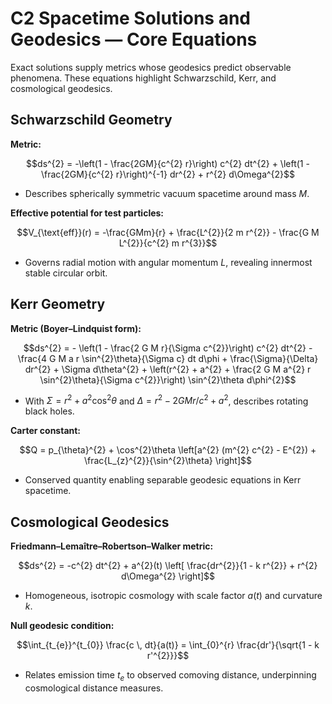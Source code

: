 # C2 Spacetime Solutions and Geodesics — Core Equations

Exact solutions supply metrics whose geodesics predict observable phenomena. These equations highlight Schwarzschild, Kerr, and cosmological geodesics.

## Schwarzschild Geometry
**Metric:**

$$ds^{2} = -\left(1 - \frac{2GM}{c^{2} r}\right) c^{2} dt^{2} + \left(1 - \frac{2GM}{c^{2} r}\right)^{-1} dr^{2} + r^{2} d\Omega^{2}$$

- Describes spherically symmetric vacuum spacetime around mass $M$.

**Effective potential for test particles:**

$$V_{\text{eff}}(r) = -\frac{GMm}{r} + \frac{L^{2}}{2 m r^{2}} - \frac{G M L^{2}}{c^{2} m r^{3}}$$

- Governs radial motion with angular momentum $L$, revealing innermost stable circular orbit.

## Kerr Geometry
**Metric (Boyer–Lindquist form):**

$$ds^{2} = - \left(1 - \frac{2 G M r}{\Sigma c^{2}}\right) c^{2} dt^{2} - \frac{4 G M a r \sin^{2}\theta}{\Sigma c} dt d\phi + \frac{\Sigma}{\Delta} dr^{2} + \Sigma d\theta^{2} + \left(r^{2} + a^{2} + \frac{2 G M a^{2} r \sin^{2}\theta}{\Sigma c^{2}}\right) \sin^{2}\theta d\phi^{2}$$

- With $\Sigma = r^{2} + a^{2} \cos^{2}\theta$ and $\Delta = r^{2} - 2 G M r / c^{2} + a^{2}$, describes rotating black holes.

**Carter constant:**

$$Q = p_{\theta}^{2} + \cos^{2}\theta \left[a^{2} (m^{2} c^{2} - E^{2}) + \frac{L_{z}^{2}}{\sin^{2}\theta} \right]$$

- Conserved quantity enabling separable geodesic equations in Kerr spacetime.

## Cosmological Geodesics
**Friedmann–Lemaître–Robertson–Walker metric:**

$$ds^{2} = -c^{2} dt^{2} + a^{2}(t) \left[ \frac{dr^{2}}{1 - k r^{2}} + r^{2} d\Omega^{2} \right]$$

- Homogeneous, isotropic cosmology with scale factor $a(t)$ and curvature $k$.

**Null geodesic condition:**

$$\int_{t_{e}}^{t_{0}} \frac{c \, dt}{a(t)} = \int_{0}^{r} \frac{dr'}{\sqrt{1 - k r'^{2}}}$$

- Relates emission time $t_{e}$ to observed comoving distance, underpinning cosmological distance measures.

